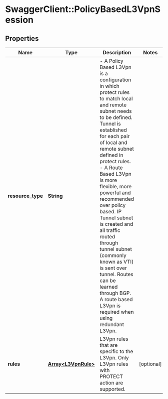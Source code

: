 # SwaggerClient::PolicyBasedL3VpnSession

## Properties
Name | Type | Description | Notes
------------ | ------------- | ------------- | -------------
**resource_type** | **String** | - A Policy Based L3Vpn is a configuration in which protect rules to match local and remote subnet needs to be defined. Tunnel is established for each pair of local and remote subnet defined in protect rules. - A Route Based L3Vpn is more flexible, more powerful and recommended over policy based. IP Tunnel subnet is created and all traffic routed through tunnel subnet (commonly known as VTI) is sent over tunnel. Routes can be learned through BGP. A route based L3Vpn is required when using redundant L3Vpn.  | 
**rules** | [**Array&lt;L3VpnRule&gt;**](L3VpnRule.md) | L3Vpn rules that are specific to the L3Vpn. Only L3Vpn rules with PROTECT action are supported.  | [optional] 


